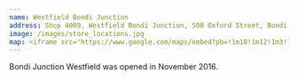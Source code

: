 ```yaml
---
name: Westfield Bondi Junction
address: Shop 4009, Westfield Bondi Junction, 500 Oxford Street, Bondi Junction, Sydney, NSW, 2022, Australia
image: /images/store_locations.jpg
map: <iframe src="https://www.google.com/maps/embed?pb=!1m18!1m12!1m3!1d26494.963233773153!2d151.23268756139137!3d-33.89299135066966!2m3!1f0!2f0!3f0!3m2!1i1024!2i768!4f13.1!3m3!1m2!1s0x6b12adf188929437%3A0x50b5dad4defd5e3!2sThe+Academy+Brand+Bondi+Junction!5e0!3m2!1sen!2sid!4v1488028240914" width="600" height="450" frameborder="0" style="border:0" allowfullscreen></iframe>
---
```

Bondi Junction Westfield was opened in November 2016.
